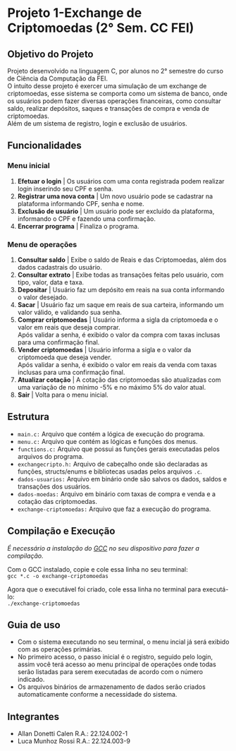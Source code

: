 # Projeto 1-Exchange de Criptomoedas (2° Sem. CC FEI)
## Objetivo do Projeto
Projeto desenvolvido na linguagem C, por alunos no 2° semestre do curso de Ciência da Computação da FEI. <br>
O intuito desse projeto é exercer uma simulação de um exchange de criptomoedas, esse sistema se comporta como um sistema de banco,
onde os usuários podem fazer diversas operações financeiras, como consultar saldo, realizar depósitos, saques e transações de compra e venda de criptomoedas. <br>
Além de um sistema de registro, login e exclusão de usuários.

## Funcionalidades
### Menu inicial
1. **Efetuar o login** | Os usuários com uma conta registrada podem realizar login inserindo seu CPF e senha.
2. **Registrar uma nova conta** | Um novo usuário pode se cadastrar na plataforma informando CPF, senha e nome.
3. **Exclusão de usuário** | Um usuário pode ser excluído da plataforma, informando o CPF e fazendo uma confirmação.
0. **Encerrar programa** | Finaliza o programa.

### Menu de operações
1. **Consultar saldo** | Exibe o saldo de Reais e das Criptomoedas, além dos dados cadastrais do usuário.
2. **Consultar extrato** | Exibe todas as transações feitas pelo usuário, com tipo, valor, data e taxa.
3. **Depositar** | Usuário faz um depósito em reais na sua conta informando o valor desejado.
4. **Sacar** | Usuário faz um saque em reais de sua carteira, informando um valor válido, e validando sua senha.
5. **Comprar criptomoedas** | Usuário informa a sigla da criptomoeda e o valor em reais que deseja comprar. <br> Após validar a senha, é exibido o valor da compra com taxas inclusas para uma confirmação final.
6. **Vender criptomoedas** | Usuário informa a sigla e o valor da criptomoeda que deseja vender. <br> Após validar a senha, é exibido o valor em reais da venda com taxas inclusas para uma confirmação final.
7. **Atualizar cotação** | A cotação das criptomoedas são atualizadas com uma variação de no mínimo -5% e no máximo 5% do valor atual.
0. **Sair** | Volta para o menu inicial.

## Estrutura
- `main.c:` Arquivo que contém a lógica de execução do programa. <br>
- `menu.c:` Arquivo que contém as lógicas e funções dos menus. <br>
- `functions.c:` Arquivo que possui as funções gerais executadas pelos arquivos do programa. <br>
- `exchangecripto.h:` Arquivo de cabeçalho onde são declaradas as funções, structs/enums e bibliotecas usadas pelos arquivos `.c`. <br>
- `dados-usuarios:` Arquivo em binário onde são salvos os dados, saldos e transações dos usuários. <br>
- `dados-moedas:` Arquivo em binário com taxas de compra e venda e a cotação das criptomoedas. <br>
- `exchange-criptomoedas:` Arquivo que faz a execução do programa.
## Compilação e Execução
*É necessário a instalação do [GCC](https://gcc.gnu.org/) no seu dispositivo para fazer a compilação.* <br>

Com o GCC instalado, copie e cole essa linha no seu terminal: <br>
`gcc *.c -o exchange-criptomoedas`

Agora que o executável foi criado, cole essa linha no terminal para executá-lo: <br>
`./exchange-criptomoedas`

## Guia de uso
- Com o sistema executando no seu terminal, o menu incial já será exibido com as operações primárias. <br>
- No primeiro acesso, o passo inicial é o registro, seguido pelo login, assim você terá acesso ao menu principal de operações onde todas serão listadas para serem executadas de acordo com o número indicado. <br>
- Os arquivos binários de armazenamento de dados serão criados automaticamente conforme a necessidade do sistema.

## Integrantes
- Allan Donetti Calen R.A.: 22.124.002-1
- Luca Munhoz Rossi R.A.: 22.124.003-9
